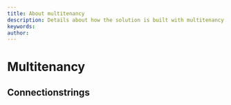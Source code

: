 ```yaml
---
title: About multitenancy
description: Details about how the solution is built with multitenancy in mind
keywords: 
author: 
---
```

# Multitenancy

## Connectionstrings